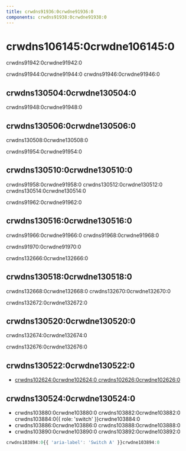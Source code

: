 ```yaml
---
title: crwdns91936:0crwdne91936:0
components: crwdns91938:0crwdne91938:0
---
```


# crwdns106145:0crwdne106145:0

<p class="description">crwdns91942:0crwdne91942:0</p>

crwdns91944:0crwdne91944:0 crwdns91946:0crwdne91946:0

## crwdns130504:0crwdne130504:0

crwdns91948:0crwdne91948:0

## crwdns130506:0crwdne130506:0

crwdns130508:0crwdne130508:0

crwdns91954:0crwdne91954:0

## crwdns130510:0crwdne130510:0

crwdns91958:0crwdne91958:0 crwdns130512:0crwdne130512:0 crwdns130514:0crwdne130514:0

crwdns91962:0crwdne91962:0

## crwdns130516:0crwdne130516:0

crwdns91966:0crwdne91966:0 crwdns91968:0crwdne91968:0

crwdns91970:0crwdne91970:0

crwdns132666:0crwdne132666:0

## crwdns130518:0crwdne130518:0

crwdns132668:0crwdne132668:0 crwdns132670:0crwdne132670:0

crwdns132672:0crwdne132672:0

## crwdns130520:0crwdne130520:0

crwdns132674:0crwdne132674:0

crwdns132676:0crwdne132676:0

## crwdns130522:0crwdne130522:0

- [crwdns102624:0crwdne102624:0 crwdns102626:0crwdne102626:0](crwdns102622:0crwdne102622:0)

## crwdns130524:0crwdne130524:0

- crwdns103880:0crwdne103880:0 crwdns103882:0crwdne103882:0 crwdns103884:0{{ role: 'switch' }}crwdne103884:0
- crwdns103886:0crwdne103886:0 crwdns103888:0crwdne103888:0
- crwdns103890:0crwdne103890:0 crwdns103892:0crwdne103892:0

```jsx
crwdns103894:0{{ 'aria-label': 'Switch A' }}crwdne103894:0
```